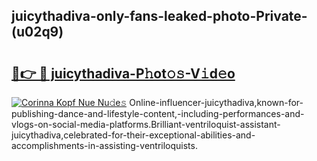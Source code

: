 ## juicythadiva-only-fans​-leaked-photo​-Private-(u02q9)


# <h2><a href="https://mediaupload.pro?title=juicythadiva&ref=git">🔗👉 🔴 juicythadiva-P𝚑ot𝚘𝚜-V𝚒d𝚎o</a></h2>

[![Corinna Kopf Nue Nu𝚍e𝚜](https://i.imgur.com/0qMVB7G.gif)](https://mediaupload.pro?title=juicythadiva&ref=git)
Online-influencer-juicythadiva,known-for-publishing-dance-and-lifestyle-content,-including-performances-and-vlogs-on-social-media-platforms.Brilliant-ventriloquist-assistant-juicythadiva,celebrated-for-their-exceptional-abilities-and-accomplishments-in-assisting-ventriloquists.  